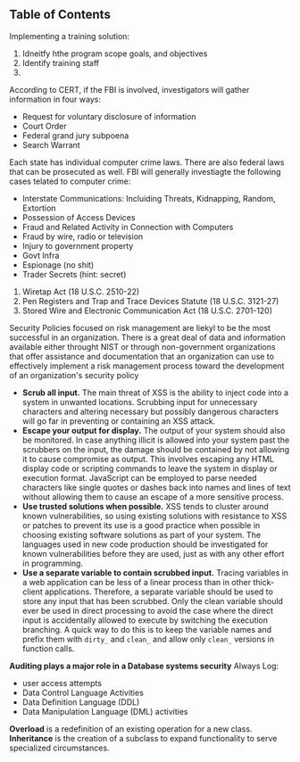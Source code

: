 ## Table of Contents




Implementing a training solution:


1. Idneitfy hthe program scope goals, and objectives
2. Identify training staff
3. 


According to CERT, if the FBI is involved, investigators will gather information in four ways:
- Request for voluntary disclosure of information
- Court Order
- Federal grand jury subpoena
- Search Warrant

Each state has individual computer crime laws. There are also federal laws that can be prosecuted as well. FBI will generally investiagte the following cases telated to computer crime:
- Interstate Communications: Incluiding Threats, Kidnapping, Random, Extortion
- Possession of Access Devices
- Fraud and Related Activity in Connection with Computers
- Fraud by wire, radio or television
- Injury to government property
- Govt Infra
- Espionage (no shit)
- Trader Secrets (hint: secret)


1. Wiretap Act (18 U.S.C. 2510-22)
2. Pen Registers and Trap and Trace Devices Statute (18 U.S.C. 3121-27)
3. Stored Wire and Electronic Communication Act (18 U.S.C. 2701-120)


Security Policies focused on risk management are liekyl to be the most successful in an organization. There is a great deal of data and information available either throught NIST or through non-government organizations that offer assistance and documentation that an organization can use to effectively implement a risk management process toward the development of an organization's security policy

- **Scrub all input.** The main threat of XSS is the ability to inject code into a system in unwanted locations. Scrubbing input for unnecessary characters and altering necessary but possibly dangerous characters will go far in preventing or containing an XSS attack.
- **Escape your output for display.** The output of your system should also be monitored. In case anything illicit is allowed into your system past the scrubbers on the input, the damage should be contained by not allowing it to cause compromise as output. This involves escaping any HTML display code or scripting commands to leave the system in display or execution format. JavaScript can be employed to parse needed characters like single quotes or dashes back into names and lines of text without allowing them to cause an escape of a more sensitive process.
- **Use trusted solutions when possible.** XSS tends to cluster around known vulnerabilities, so using existing solutions with resistance to XSS or patches to prevent its use is a good practice when possible in choosing existing software solutions as part of your system. The languages used in new code production should be investigated for known vulnerabilities before they are used, just as with any other effort in programming.
- **Use a separate variable to contain scrubbed input.** Tracing variables in a web application can be less of a linear process than in other thick-client applications. Therefore, a separate variable should be used to store any input that has been scrubbed. Only the clean variable should ever be used in direct processing to avoid the case where the direct input is accidentally allowed to execute by switching the execution branching. A quick way to do this is to keep the variable names and prefix them with `dirty_` and `clean_` and allow only `clean_` versions in function calls.

**Auditing plays a major role in a Database systems security**
Always Log:
- user access attempts
- Data Control Language Activities
- Data Definition Language (DDL)
- Data Manipulation Language (DML) activities


**Overload** is a redefinition of an existing operation for a new class.
**Inheritance** is the creation of a subclass to expand functionality to serve specialized circumstances.






